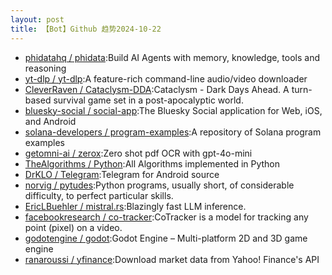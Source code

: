 ```yaml
---
layout: post
title: 【Bot】Github 趋势2024-10-22
---
```


* [phidatahq / phidata](https://github.com/phidatahq/phidata):Build AI Agents with memory, knowledge, tools and reasoning
* [yt-dlp / yt-dlp](https://github.com/yt-dlp/yt-dlp):A feature-rich command-line audio/video downloader
* [CleverRaven / Cataclysm-DDA](https://github.com/CleverRaven/Cataclysm-DDA):Cataclysm - Dark Days Ahead. A turn-based survival game set in a post-apocalyptic world.
* [bluesky-social / social-app](https://github.com/bluesky-social/social-app):The Bluesky Social application for Web, iOS, and Android
* [solana-developers / program-examples](https://github.com/solana-developers/program-examples):A repository of Solana program examples
* [getomni-ai / zerox](https://github.com/getomni-ai/zerox):Zero shot pdf OCR with gpt-4o-mini
* [TheAlgorithms / Python](https://github.com/TheAlgorithms/Python):All Algorithms implemented in Python
* [DrKLO / Telegram](https://github.com/DrKLO/Telegram):Telegram for Android source
* [norvig / pytudes](https://github.com/norvig/pytudes):Python programs, usually short, of considerable difficulty, to perfect particular skills.
* [EricLBuehler / mistral.rs](https://github.com/EricLBuehler/mistral.rs):Blazingly fast LLM inference.
* [facebookresearch / co-tracker](https://github.com/facebookresearch/co-tracker):CoTracker is a model for tracking any point (pixel) on a video.
* [godotengine / godot](https://github.com/godotengine/godot):Godot Engine – Multi-platform 2D and 3D game engine
* [ranaroussi / yfinance](https://github.com/ranaroussi/yfinance):Download market data from Yahoo! Finance's API
